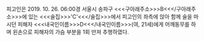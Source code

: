 피고인은 2019. 10. 26. 06:00경 서울시 송파구 <<<구아래주소>>>B<<</구아래주소>>>에 있는 <<<술집>>>'C'<<</술집>>>에서 피고인의 좌측에 앉아 함께 술을 마시던 피해자 <<<내국인이름>>>D<<</내국인이름>>>(여, 21세)에게 어깨동무를 하며 왼손으로 피해자의 가슴 부분을 1회 만져 추행하였다.